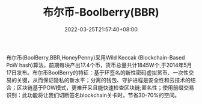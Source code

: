 ﻿---
weight: 
title: "布尔币-Boolberry(BBR)"
description: "布尔币(BoolBerry,BBR,HoneyPenny)采用Wild Keccak (Blockchain-Based PoW hash)算法，前期每块产出17.4个币，货币总量共计1845W个,于2014年5月17日发布"
date: 2022-03-25T21:57:40+08:00
lastmod: 2022-03-25T16:45:40+08:00
draft: false
authors: ["Metabd"]
featuredImage: "buerbi-boolberrybbr.webp"
link: ""
tags: ["数字代币","布尔币-Boolberry(BBR)"]
categories: ["navigation"]
navigation: ["数字代币"]
lightgallery: true
toc: true
pinned: false
recommend: false
recommend1: false
---
布尔币(BoolBerry,BBR,HoneyPenny)采用Wild Keccak (Blockchain-Based PoW hash)算法，前期每块产出17.4个币，货币总量共计1845W个,于2014年5月17日发布。布尔币BoolBerry的特征：基于环签名的新性密码虚拟货币、一次性交易的关键，从而保证隐私的新水平；分离的钱包、守护进程是安全性和云技术的结合；区块链基于POW模式，更难开采且能快速检查区块链;匿名性；使用前缀交易识别：此功能将让我们切断签名blockchain关卡时，节省30-70%的空间。

